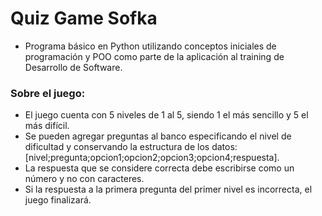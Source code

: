 # Quiz Game Sofka



- Programa básico en Python utilizando conceptos iniciales de programación y POO como parte de la aplicación al training de Desarrollo de Software.

### Sobre el juego: 
- El juego cuenta con 5 niveles de 1 al 5, siendo 1 el más sencillo y 5 el más difícil.
- Se pueden agregar preguntas al banco especificando el nivel de dificultad y conservando la estructura de los datos: [nivel;pregunta;opcion1;opcion2;opcion3;opcion4;respuesta].
- La respuesta que se considere correcta debe escribirse como un número y no con caracteres.
- Si la respuesta a la primera pregunta del primer nivel es incorrecta, el juego finalizará.


        
